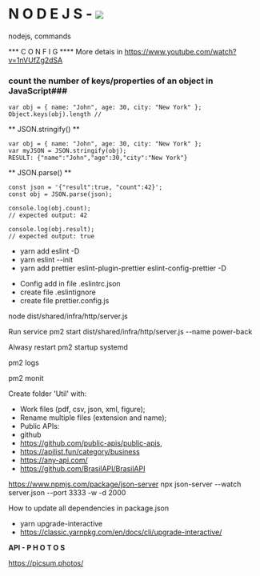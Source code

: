 # N O D E J S - ![](https://www.simform.com/wp-content/uploads/2019/11/Node.JS-Use-Cases-Cover-Image.png)

nodejs, commands 

*** C O N F I G **** More detais in https://www.youtube.com/watch?v=1nVUfZg2dSA
 
### count the number of keys/properties of an object in JavaScript###
 ``` 
var obj = { name: "John", age: 30, city: "New York" };
Object.keys(obj).length //
 ``` 
 
 
 ** JSON.stringify() ** 
   ``` 
 var obj = { name: "John", age: 30, city: "New York" };
var myJSON = JSON.stringify(obj);
RESULT: {"name":"John","age":30,"city":"New York"}
 ``` 
 
 ** JSON.parse() **
 ``` 
 const json = '{"result":true, "count":42}';
const obj = JSON.parse(json);

console.log(obj.count);
// expected output: 42

console.log(obj.result);
// expected output: true
 ``` 
 
 - yarn add eslint -D
 - yarn eslint --init
 - yarn add prettier eslint-plugin-prettier eslint-config-prettier -D

 + Config add in file .eslintrc.json 
 + create file .eslintignore
 + create file prettier.config.js

node dist/shared/infra/http/server.js

Run service
pm2 start dist/shared/infra/http/server.js --name power-back

Alwasy restart
pm2 startup systemd

pm2 logs

pm2 monit

Create folder 'Util' with:
 - Work files (pdf, csv, json, xml, figure);
 - Rename multiple files (extension and name);
 - Public APIs:
  - github
  - https://github.com/public-apis/public-apis, 
  - https://apilist.fun/category/business
  - https://any-api.com/
  - https://github.com/BrasilAPI/BrasilAPI

https://www.npmjs.com/package/json-server
npx json-server --watch server.json --port 3333 -w -d 2000

 How to update all dependencies in package.json
 - yarn upgrade-interactive
 - https://classic.yarnpkg.com/en/docs/cli/upgrade-interactive/


**API - P H O T O S**

https://picsum.photos/
